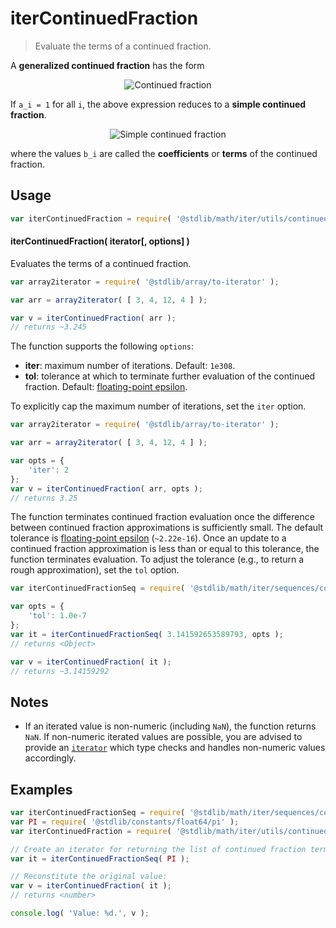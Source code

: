 <!--

@license Apache-2.0

Copyright (c) 2022 The Stdlib Authors.

Licensed under the Apache License, Version 2.0 (the "License");
you may not use this file except in compliance with the License.
You may obtain a copy of the License at

   http://www.apache.org/licenses/LICENSE-2.0

Unless required by applicable law or agreed to in writing, software
distributed under the License is distributed on an "AS IS" BASIS,
WITHOUT WARRANTIES OR CONDITIONS OF ANY KIND, either express or implied.
See the License for the specific language governing permissions and
limitations under the License.

-->

# iterContinuedFraction

> Evaluate the terms of a continued fraction.

<section class="intro">

A **generalized continued fraction** has the form

<!-- <equation class="equation" label="eq:continued_fraction" align="center" raw="x = b_0 + \frac{a_1}{b_1+\frac{a_2}{b_2+\frac{a_3}{b_3+\frac{a_4}{b_4+\ldots}}}}" alt="Continued fraction"> -->

<div class="equation" align="center" data-raw-text="x = b_0 + \frac{a_1}{b_1+\frac{a_2}{b_2+\frac{a_3}{b_3+\frac{a_4}{b_4+\ldots}}}}" data-equation="eq:continued_fraction">
    <img src="https://cdn.jsdelivr.net/gh/stdlib-js/stdlib@d3cef42cbeb8499623814933ed4d906a345cec32/lib/node_modules/@stdlib/math/iter/utils/continued-fraction/docs/img/equation_continued_fraction.svg" alt="Continued fraction">
    <br>
</div>

<!-- </equation> -->

If `a_i = 1` for all `i`, the above expression reduces to a **simple continued fraction**.

<!-- <equation class="equation" label="eq:simple_continued_fraction" align="center" raw="x = b_0 + \frac{1}{b_1+\frac{1}{b_2+\frac{1}{b_3+\frac{1}{b_4+\ldots}}}}" alt="Simple continued fraction"> -->

<div class="equation" align="center" data-raw-text="x = b_0 + \frac{1}{b_1+\frac{1}{b_2+\frac{1}{b_3+\frac{1}{b_4+\ldots}}}}" data-equation="eq:simple_continued_fraction">
    <img src="https://cdn.jsdelivr.net/gh/stdlib-js/stdlib@d3cef42cbeb8499623814933ed4d906a345cec32/lib/node_modules/@stdlib/math/iter/utils/continued-fraction/docs/img/equation_simple_continued_fraction.svg" alt="Simple continued fraction">
    <br>
</div>

<!-- </equation> -->

where the values `b_i` are called the **coefficients** or **terms** of the continued fraction.

</section>

<!-- /.intro -->

<!-- Package usage documentation. -->

<section class="usage">

## Usage

```javascript
var iterContinuedFraction = require( '@stdlib/math/iter/utils/continued-fraction' );
```

#### iterContinuedFraction( iterator\[, options] )

Evaluates the terms of a continued fraction.

```javascript
var array2iterator = require( '@stdlib/array/to-iterator' );

var arr = array2iterator( [ 3, 4, 12, 4 ] );

var v = iterContinuedFraction( arr );
// returns ~3.245
```

The function supports the following `options`:

-   **iter**: maximum number of iterations. Default: `1e308`.
-   **tol**: tolerance at which to terminate further evaluation of the continued fraction. Default: [floating-point epsilon][@stdlib/constants/float64/eps].

To explicitly cap the maximum number of iterations, set the `iter` option.

```javascript
var array2iterator = require( '@stdlib/array/to-iterator' );

var arr = array2iterator( [ 3, 4, 12, 4 ] );

var opts = {
    'iter': 2
};
var v = iterContinuedFraction( arr, opts );
// returns 3.25
```

The function terminates continued fraction evaluation once the difference between continued fraction approximations is sufficiently small. The default tolerance is [floating-point epsilon][@stdlib/constants/float64/eps] (`~2.22e-16`). Once an update to a continued fraction approximation is less than or equal to this tolerance, the function terminates evaluation. To adjust the tolerance (e.g., to return a rough approximation), set the `tol` option.

```javascript
var iterContinuedFractionSeq = require( '@stdlib/math/iter/sequences/continued-fraction' );

var opts = {
    'tol': 1.0e-7
};
var it = iterContinuedFractionSeq( 3.141592653589793, opts );
// returns <Object>

var v = iterContinuedFraction( it );
// returns ~3.14159292
```

</section>

<!-- /.usage -->

<!-- Package usage notes. Make sure to keep an empty line after the `section` element and another before the `/section` close. -->

<section class="notes">

## Notes

-   If an iterated value is non-numeric (including `NaN`), the function returns `NaN`. If non-numeric iterated values are possible, you are advised to provide an [`iterator`][mdn-iterator-protocol] which type checks and handles non-numeric values accordingly.

</section>

<!-- /.notes -->

<!-- Package usage examples. -->

<section class="examples">

## Examples

<!-- eslint no-undef: "error" -->

```javascript
var iterContinuedFractionSeq = require( '@stdlib/math/iter/sequences/continued-fraction' );
var PI = require( '@stdlib/constants/float64/pi' );
var iterContinuedFraction = require( '@stdlib/math/iter/utils/continued-fraction' );

// Create an iterator for returning the list of continued fraction terms:
var it = iterContinuedFractionSeq( PI );

// Reconstitute the original value:
var v = iterContinuedFraction( it );
// returns <number>

console.log( 'Value: %d.', v );
```

</section>

<!-- /.examples -->

<!-- Section to include cited references. If references are included, add a horizontal rule *before* the section. Make sure to keep an empty line after the `section` element and another before the `/section` close. -->

<section class="references">

</section>

<!-- /.references -->

<!-- Section for related `stdlib` packages. Do not manually edit this section, as it is automatically populated. -->

<section class="related">

</section>

<!-- /.related -->

<!-- Section for all links. Make sure to keep an empty line after the `section` element and another before the `/section` close. -->

<section class="links">

[mdn-iterator-protocol]: https://developer.mozilla.org/en-US/docs/Web/JavaScript/Reference/Iteration_protocols#The_iterator_protocol

[@stdlib/constants/float64/eps]: https://github.com/stdlib-js/constants-float64-eps

</section>

<!-- /.links -->
